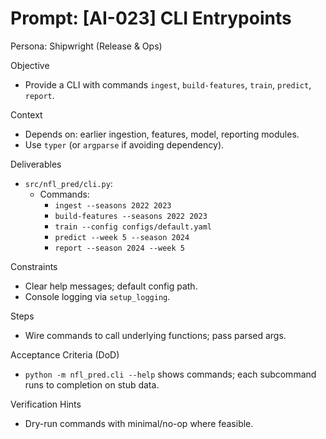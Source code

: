 # Prompt: [AI-023] CLI Entrypoints

Persona: Shipwright (Release & Ops)

Objective
- Provide a CLI with commands `ingest`, `build-features`, `train`, `predict`, `report`.

Context
- Depends on: earlier ingestion, features, model, reporting modules.
- Use `typer` (or `argparse` if avoiding dependency).

Deliverables
- `src/nfl_pred/cli.py`:
  - Commands:
    - `ingest --seasons 2022 2023`
    - `build-features --seasons 2022 2023`
    - `train --config configs/default.yaml`
    - `predict --week 5 --season 2024`
    - `report --season 2024 --week 5`

Constraints
- Clear help messages; default config path.
- Console logging via `setup_logging`.

Steps
- Wire commands to call underlying functions; pass parsed args.

Acceptance Criteria (DoD)
- `python -m nfl_pred.cli --help` shows commands; each subcommand runs to completion on stub data.

Verification Hints
- Dry-run commands with minimal/no-op where feasible.

